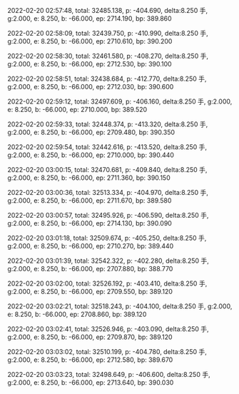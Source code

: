 2022-02-20 02:57:48, total: 32485.138, p: -404.690, delta:8.250 手, g:2.000, e: 8.250, b: -66.000, ep: 2714.190, bp: 389.860

2022-02-20 02:58:09, total: 32439.750, p: -410.990, delta:8.250 手, g:2.000, e: 8.250, b: -66.000, ep: 2710.610, bp: 390.200

2022-02-20 02:58:30, total: 32461.580, p: -408.270, delta:8.250 手, g:2.000, e: 8.250, b: -66.000, ep: 2712.530, bp: 390.100

2022-02-20 02:58:51, total: 32438.684, p: -412.770, delta:8.250 手, g:2.000, e: 8.250, b: -66.000, ep: 2712.030, bp: 390.600

2022-02-20 02:59:12, total: 32497.609, p: -406.160, delta:8.250 手, g:2.000, e: 8.250, b: -66.000, ep: 2710.000, bp: 389.520

2022-02-20 02:59:33, total: 32448.374, p: -413.320, delta:8.250 手, g:2.000, e: 8.250, b: -66.000, ep: 2709.480, bp: 390.350

2022-02-20 02:59:54, total: 32442.616, p: -413.520, delta:8.250 手, g:2.000, e: 8.250, b: -66.000, ep: 2710.000, bp: 390.440

2022-02-20 03:00:15, total: 32470.681, p: -409.840, delta:8.250 手, g:2.000, e: 8.250, b: -66.000, ep: 2711.360, bp: 390.150

2022-02-20 03:00:36, total: 32513.334, p: -404.970, delta:8.250 手, g:2.000, e: 8.250, b: -66.000, ep: 2711.670, bp: 389.580

2022-02-20 03:00:57, total: 32495.926, p: -406.590, delta:8.250 手, g:2.000, e: 8.250, b: -66.000, ep: 2714.130, bp: 390.090

2022-02-20 03:01:18, total: 32509.674, p: -405.250, delta:8.250 手, g:2.000, e: 8.250, b: -66.000, ep: 2710.270, bp: 389.440

2022-02-20 03:01:39, total: 32542.322, p: -402.280, delta:8.250 手, g:2.000, e: 8.250, b: -66.000, ep: 2707.880, bp: 388.770

2022-02-20 03:02:00, total: 32526.192, p: -403.410, delta:8.250 手, g:2.000, e: 8.250, b: -66.000, ep: 2709.550, bp: 389.120

2022-02-20 03:02:21, total: 32518.243, p: -404.100, delta:8.250 手, g:2.000, e: 8.250, b: -66.000, ep: 2708.860, bp: 389.120

2022-02-20 03:02:41, total: 32526.946, p: -403.090, delta:8.250 手, g:2.000, e: 8.250, b: -66.000, ep: 2709.870, bp: 389.120

2022-02-20 03:03:02, total: 32510.199, p: -404.780, delta:8.250 手, g:2.000, e: 8.250, b: -66.000, ep: 2712.580, bp: 389.670

2022-02-20 03:03:23, total: 32498.649, p: -406.600, delta:8.250 手, g:2.000, e: 8.250, b: -66.000, ep: 2713.640, bp: 390.030